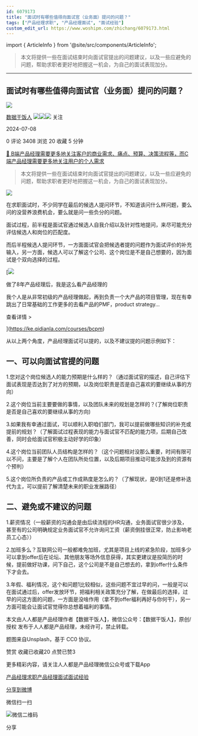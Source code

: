 ```yaml
---
id: 6079173
title: "面试时有哪些值得向面试官（业务面）提问的问题？"
tags: ["产品经理求职", "产品经理面试", "面试经验"]
custom_edit_url: https://www.woshipm.com/zhichang/6079173.html
---
```

import { ArticleInfo } from '@site/src/components/ArticleInfo';

<ArticleInfo
    author="数据干饭人"
    authorLink="https://www.woshipm.com/u/850132"
    published="2024-07-08"
    views={3408}
    comments={0}
    collects={20}
/>

> 本文将提供一些在面试结束时向面试官提出的问题建议，以及一些应避免的问题，帮助求职者更好地把握这一机会，为自己的面试表现加分。

---

## 面试时有哪些值得向面试官（业务面）提问的问题？

[![](https://image.woshipm.com/wp-files/2021/09/cOGve0gK4PPmNSNMsXSG.jpg!/both/72x72)](https://www.woshipm.com/u/850132)

[数据干饭人](https://www.woshipm.com/u/850132) ![](https://static.woshipm.com/tag/1121_1@2x.png)![](https://static.woshipm.com/tag/2103_1@2x.png)![](https://static.woshipm.com/tag/2104_1@2x.png) 关注

2024-07-08

0 评论 3408 浏览 20 收藏 5 分钟

[🔗 B端产品经理需要更多地关注客户的商业需求、痛点、预算、决策流程等，而C端产品经理需要更多地关注用户的个人需求](https://ke.qidianla.com/courses/bcpm)

> 本文将提供一些在面试结束时向面试官提出的问题建议，以及一些应避免的问题，帮助求职者更好地把握这一机会，为自己的面试表现加分。

![](https://image.woshipm.com/2024/07/08/65100d4a-3cf1-11ef-90af-00163e142b65.png)

在求职面试时，不少同学在最后的候选人提问环节，不知道该问什么样问题，要么问的没营养浪费机会，要么就是问一些负分的问题。

面试过程，前半程是面试官通过候选人自我介绍以及针对性地提问，来尽可能充分评估候选人和岗位的匹配度。

而后半程候选人提问环节，一方面面试官会把候选者提的问题作为面试评价的补充输入，另一方面，候选人可以了解这个公司、这个岗位是不是自己想要的，因为面试是个双向选择的过程。

[![](https://image.woshipm.com/2023/08/02/bf59b8ba-30e4-11ee-88e7-00163e0b5ff3.png)

做了8年产品经理后，我是这么看产品经理的

我个人是从非常初级的产品经理做起，再到负责一个大产品的项目管理，现在有幸跳出了日常基础的工作更多的去看产品的PMF，product strategy...

查看详情 >

](https://ke.qidianla.com/courses/bcpm)

从以上两个角度，产品经理面试可以提的，以及不建议提的问题示例如下：

## 一、可以向面试官提的问题

1.您对这个岗位候选人的能力预期是什么样的？（通过面试官的描述，自己评估下面试表现是否达到了对方的预期，以及岗位职责是否是自己喜欢的要继续从事的方向）

2.这个岗位当前主要要做的事情，以及团队未来的规划是怎样的？(了解岗位职责是否是自己喜欢的要继续从事的方向)

3.如果我有幸通过面试，可以顺利入职咱们部门，我可以提前做哪些知识的补充或提前的规划？（了解面试过程表现的能力与面试官不匹配的能力项，后期自己改善，同时会给面试官积极主动好学的印象）

4.这个岗位当前团队人员结构是怎样的？（这个问题相对没那么重要，时间有限可以不问，主要是了解个人在团队所处位置，以及后期项目推动可能涉及到的资源有个预判）

5.这个岗位所负责的产品或工作成熟度是怎么的？（了解现状，是0到1还是修补迭代为主，可以提前了解清楚未来的职业发展路径）

## 二、避免或不建议的问题

1.薪资情况（一般薪资的沟通会是由后续流程的HR沟通，业务面试官很少涉及，甚至有的公司明确规定业务面试官不允许询问工资（薪资倒挂很正常，防止影响老员工心态））

2.加班多么？互联网公司一般都难免加班，尤其是项目上线的紧急阶段，加班多少可以拿到offer后在论坛、其他朋友等场外信息获得，其实更建议是投简历的时候，提前做好功课，问下自己，这个公司是不是自己想去的，拿到offer什么条件下才会去。

3.年假、福利情况，这个和问题1比较相似，这些问题不宜过早的问，一般是可以在面试通过后，offer发放环节，把福利相关政策充分了解，在做最后的选择，过早的问这方面的问题，一方面是没啥作用（拿不到offer福利再好与你何干），另一方面可能会让面试官觉得你总想着福利的事情。

本文由人人都是产品经理作者【数据干饭人】，微信公众号：【数据干饭人】，原创/授权 发布于人人都是产品经理，未经许可，禁止转载。

题图来自Unsplash，基于 CC0 协议。

赞赏 收藏已收藏20 点赞已赞3

更多精彩内容，请关注人人都是产品经理微信公众号或下载App

[产品经理求职](https://www.woshipm.com/tag/%e4%ba%a7%e5%93%81%e7%bb%8f%e7%90%86%e6%b1%82%e8%81%8c)[产品经理面试](https://www.woshipm.com/tag/%e4%ba%a7%e5%93%81%e7%bb%8f%e7%90%86%e9%9d%a2%e8%af%95)[面试经验](https://www.woshipm.com/tag/%e9%9d%a2%e8%af%95%e7%bb%8f%e9%aa%8c)

[分享到微博](https://service.weibo.com/share/share.php?appkey=2775287854&title=面试时有哪些值得向面试官（业务面）提问的问题？&url=https://www.woshipm.com/zhichang/6079173.html&pic=https://image.woshipm.com/2024/07/08/65100d4a-3cf1-11ef-90af-00163e142b65.png)

微信扫一扫

![微信二维码](https://api.pwmqr.com/qrcode/create/?url=https://www.woshipm.com/zhichang/6079173.html)

分享